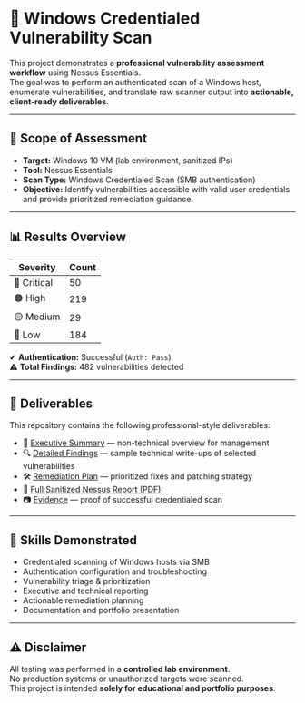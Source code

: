 # 🔐 Windows Credentialed Vulnerability Scan

This project demonstrates a **professional vulnerability assessment workflow** using Nessus Essentials.  
The goal was to perform an authenticated scan of a Windows host, enumerate vulnerabilities, and translate raw scanner output into **actionable, client-ready deliverables**.

---

## 📌 Scope of Assessment
- **Target:** Windows 10 VM (lab environment, sanitized IPs)
- **Tool:** Nessus Essentials
- **Scan Type:** Windows Credentialed Scan (SMB authentication)
- **Objective:** Identify vulnerabilities accessible with valid user credentials and provide prioritized remediation guidance.

---

## 📊 Results Overview
| Severity   | Count |
|------------|-------|
| 🔴 Critical | 50    |
| 🟠 High     | 219   |
| 🟡 Medium   | 29    |
| 🔵 Low      | 184   |

✔ **Authentication:** Successful (`Auth: Pass`)  
⚠ **Total Findings:** 482 vulnerabilities detected  

---

## 📝 Deliverables
This repository contains the following professional-style deliverables:

- 📄 [Executive Summary](executive_summary.md) — non-technical overview for management  
- 🔍 [Detailed Findings](detailed_findings.md) — sample technical write-ups of selected vulnerabilities  
- 🛠 [Remediation Plan](remediation_plan.md) — prioritized fixes and patching strategy  
- 📑 [Full Sanitized Nessus Report (PDF)](report/Windows_Credential_Scan.pdf)  
- 📷 [Evidence](../../../assets/images/Vuln_Scan/windows_cre/) — proof of successful credentialed scan  

---

## 🎯 Skills Demonstrated
- Credentialed scanning of Windows hosts via SMB
- Authentication configuration and troubleshooting
- Vulnerability triage & prioritization
- Executive and technical reporting
- Actionable remediation planning
- Documentation and portfolio presentation

---

## ⚠ Disclaimer
All testing was performed in a **controlled lab environment**.  
No production systems or unauthorized targets were scanned.  
This project is intended **solely for educational and portfolio purposes**.

